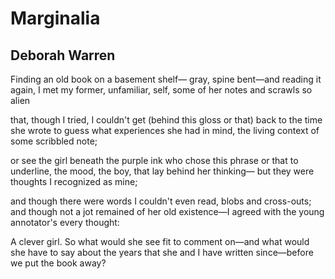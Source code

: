 # Marginalia
## Deborah Warren
Finding an old book on a basement shelf—
gray, spine bent—and reading it again,
I met my former, unfamiliar, self,
some of her notes and scrawls so alien

that, though I tried, I couldn't get (behind
this gloss or that) back to the time she wrote
to guess what experiences she had in mind,
the living context of some scribbled note;

or see the girl beneath the purple ink
who chose this phrase or that to underline,
the mood, the boy, that lay behind her thinking—
but they were thoughts I recognized as mine;

and though there were words I couldn't even read,
blobs and cross-outs; and though not a jot
remained of her old existence—I agreed
with the young annotator's every thought:

A clever girl. So what would she see fit
to comment on—and what would she have to say
about the years that she and I have written
since—before we put the book away?